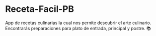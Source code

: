 # Receta-Facil-PB
App de recetas culinarias la cual nos pernite descubrir el arte
      culinario. Encontrarás preparaciones para plato
      de entrada, principal y postre. :books:
